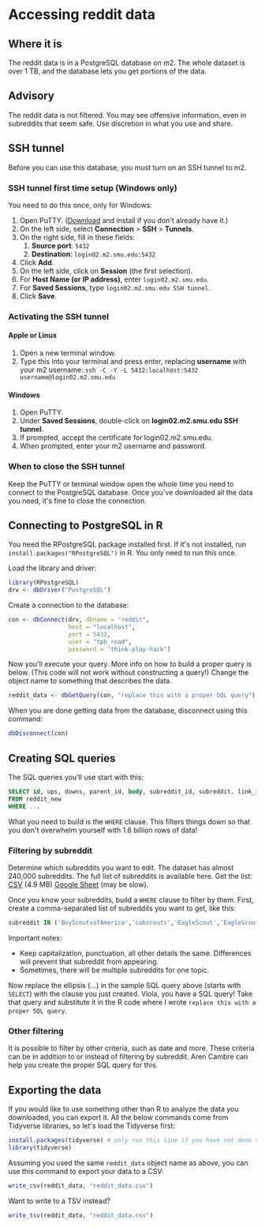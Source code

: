 # Accessing reddit data
## Where it is
The reddit data is in a PostgreSQL database on m2. The whole dataset is over 1 TB, and the database lets you get portions of the data.
## Advisory
The reddit data is not filtered. You may see offensive information, even in subreddits that seem safe. Use discretion in what you use and share.
## SSH tunnel
Before you can use this database, you must turn on an SSH tunnel to m2.
### SSH tunnel first time setup (Windows only)
You need to do this once, only for Windows:
1. Open PuTTY. ([Download](https://www.chiark.greenend.org.uk/~sgtatham/putty/) and install if you don't already have it.)
2. On the left side, select **Connection** > **SSH** > **Tunnels**.
3. On the right side, fill in these fields:
   1. **Source port**: ``5432``
   2. **Destination**: ``login02.m2.smu.edu:5432``
4. Click **Add**.
5. On the left side, click on **Session** (the first selection).
6. For **Host Name (or IP address)**, enter ``login02.m2.smu.edu``.
7. For **Saved Sessions**, type ``login02.m2.smu.edu SSH tunnel``.
8. Click **Save**.

### Activating the SSH tunnel
#### Apple or Linux
1. Open a new terminal window.
2. Type this into your terminal and press enter, replacing **username** with your m2 username: `ssh -C -Y -L 5432:localhost:5432 username@login02.m2.smu.edu`
#### Windows
1. Open PuTTY.
2. Under **Saved Sessions**, double-click on **login02.m2.smu.edu SSH tunnel**.
3. If prompted, accept the certificate for login02.m2.smu.edu.
4. When prompted, enter your m2 username and password.

### When to close the SSH tunnel

Keep the PuTTY or terminal window open the whole time you need to connect to the PostgreSQL database. Once you've downloaded all the data you need, it's fine to close the connection.
## Connecting to PostgreSQL in R

You need the RPostgreSQL package installed first. If it's not installed, run `install.packages("RPostgreSQL")` in R. You only need to run this once.

Load the library and driver:
```R
library(RPostgreSQL)
drv <- dbDriver("PostgreSQL")
```

Create a connection to the database:
```R
con <- dbConnect(drv, dbname = "reddit",
                 host = "localhost",
                 port = 5432,
                 user = "tph_read",
                 password = "think-play-hack")
```

Now you'll execute your query. More info on how to build a proper query is below. (This code will not work without constructing a query!) Change the object name to something that describes the data.
```R
reddit_data <- dbGetQuery(con, "replace this with a proper SQL query")
```
When you are done getting data from the database, disconnect using this command:
```R
dbDisconnect(con)
```
## Creating SQL queries
The SQL queries you'll use start with this:
```SQL
SELECT id, ups, downs, parent_id, body, subreddit_id, subreddit, link_id, created_utc, created_utc_timestamp, author
FROM reddit_new
WHERE ...
```
What you need to build is the `WHERE` clause. This filters things down so that you don't overwhelm yourself with 1.6 billion rows of data!

### Filtering by subreddit
Determine which subreddits you want to edit. The dataset has almost 240,000 subreddits. The full list of subreddits is available here. Get the list: [CSV](https://drive.google.com/open?id=102CuIB5B9WYJdh5lNxWNXIoojBa3LyLN) (4.9 MB) [Google Sheet](https://docs.google.com/spreadsheets/d/1QiVw0hvYDbTY1enAmgG1PfJnQqWG6utwveVlvJL_cl4/edit?usp=sharing) (may be slow).

Once you know your subreddits, build a `WHERE` clause to filter by them. First, create a comma-separated list of subreddits you want to get, like this:
```SQL
subreddit IN ('BoyScoutsofAmerica','cubscouts','EagleScout','EagleScouts','Eagle_Scouts','EagleScoutsOnReddit')
```
Important notes:
* Keep capitalization, punctuation, all other details the same. Differences will prevent that subreddit from appearing.
* Sometimes, there will be multiple subreddits for one topic.

Now replace the ellipsis (...) in the sample SQL query above (starts with `SELECT`) with the clause you just created. Viola, you have a SQL query! Take that query and substitute it in the R code where I wrote `replace this with a proper SQL query`.

### Other filtering
It is possible to filter by other criteria, such as date and more. These criteria can be in addition to or instead of filtering by subreddit. Aren Cambre can help you create the proper SQL query for this.

## Exporting the data
If you would like to use something other than R to analyze the data you downloaded, you can export it. All the below commands come from Tidyverse libraries, so let's load the Tidyverse first:
```R
install.packages(tidyverse) # only run this line if you have not done this since installing R
library(tidyverse)
```

Assuming you used the same `reddit_data` object name as above, you can use this command to export your data to a CSV:
```R
write_csv(reddit_data, "reddit_data.csv")
```

Want to write to a TSV instead?
```R
write_tsv(reddit_data, "reddit_data.csv")
```

